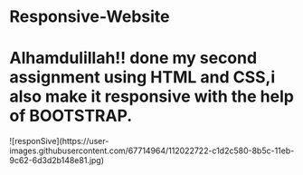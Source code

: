 # Responsive-Website
<h1>Alhamdulillah!! done my second assignment using HTML and CSS,i also make it responsive with the help of BOOTSTRAP.</h1>
![responSive](https://user-images.githubusercontent.com/67714964/112022722-c1d2c580-8b5c-11eb-9c62-6d3d2b148e81.jpg)
